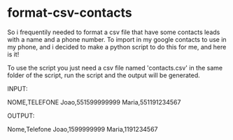 # format-csv-contacts
So i frequentily needed to format a csv file that have some contacts leads with a name and a phone number.
To import in my google contacts to use in my phone, and i decided to make a python script to do this for me, and here is it! 

To use the script you just need a csv file named 'contacts.csv' in the same folder of the script, run the script and the output will be generated.

INPUT:

NOME,TELEFONE
Joao,551599999999
Maria,551191234567


OUTPUT:

Nome,Telefone
Joao,1599999999
Maria,1191234567
